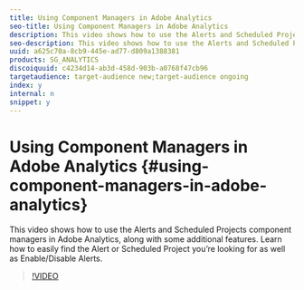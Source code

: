 ```yaml
---
title: Using Component Managers in Adobe Analytics
seo-title: Using Component Managers in Adobe Analytics
description: This video shows how to use the Alerts and Scheduled Projects component managers in Adobe Analytics, along with some additional features. Learn how to easily find the Alert or Scheduled Project you’re looking for as well as Enable/Disable Alerts. 
seo-description: This video shows how to use the Alerts and Scheduled Projects component managers in Adobe Analytics, along with some additional features. Learn how to easily find the Alert or Scheduled Project you’re looking for as well as Enable/Disable Alerts. 
uuid: a625c70a-8cb9-445e-ad77-d809a1388381
products: SG_ANALYTICS
discoiquuid: c4234d14-ab3d-458d-903b-a0768f47cb96
targetaudience: target-audience new;target-audience ongoing
index: y
internal: n
snippet: y
---
```


# Using Component Managers in Adobe Analytics {#using-component-managers-in-adobe-analytics}

This video shows how to use the Alerts and Scheduled Projects component managers in Adobe Analytics, along with some additional features. Learn how to easily find the Alert or Scheduled Project you’re looking for as well as Enable/Disable Alerts.

>[!VIDEO](https://video.tv.adobe.com/v/24068/?quality=12)